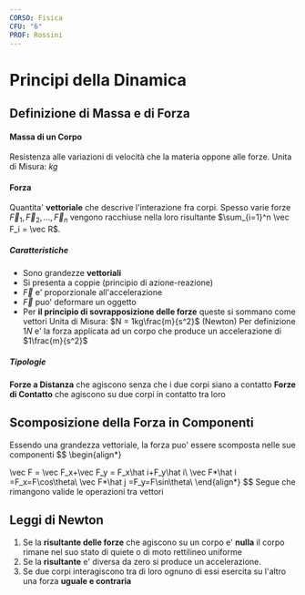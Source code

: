 ```yaml
---
CORSO: Fisica
CFU: "6"
PROF: Rossini
---
```

# Principi della Dinamica
## Definizione di Massa e di Forza
#### Massa di un Corpo
Resistenza alle variazioni di velocità che la materia oppone alle forze.
Unita di Misura: $kg$
#### Forza
Quantita' **vettoriale** che descrive l'interazione fra corpi.
Spesso varie forze $\vec F_1, \vec F_2, \dots, \vec F_n$ vengono racchiuse nella loro risultante $\sum_{i=1}^n \vec F_i = \vec R$.
##### Caratteristiche
- Sono grandezze **vettoriali**
- Si presenta a coppie (principio di azione-reazione)
- $\vec F$ e' proporzionale all'accelerazione
- $\vec F$ puo' deformare un oggetto
- Per **il principio di sovrapposizione delle forze** queste si sommano come vettori
Unita di Misura: $N = 1kg\frac{m}{s^2}$ (Newton)
Per definizione $1N$ e' la forza applicata ad un corpo che produce un accelerazione di $1\frac{m}{s^2}$
##### Tipologie
**Forze a Distanza** che agiscono senza che i due corpi siano a contatto
**Forze di Contatto** che agiscono su due corpi in contatto tra loro
## Scomposizione della Forza in Componenti
Essendo una grandezza vettoriale, la forza puo' essere scomposta nelle sue componenti
$$
\begin{align*}

\vec F = \vec F_x+\vec F_y = F_x\hat i+F_y\hat i\\
\vec F*\hat i =F_x=F\cos\theta\\
\vec F*\hat j =F_y=F\sin\theta\\
\end{align*}
$$
Segue che rimangono valide le operazioni tra vettori
## Leggi di Newton
1. Se la **risultante delle forze** che agiscono su un corpo e' **nulla** il corpo rimane nel suo stato di quiete o di moto rettilineo uniforme
2. Se la **risultante** e' diversa da zero si produce un accelerazione.
3. Se due corpi interagiscono tra di loro ognuno di essi esercita su l'altro una forza **uguale e contraria**
